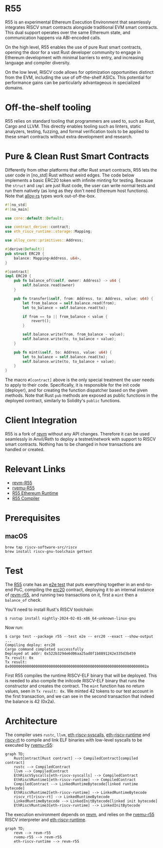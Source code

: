 # R55

R55 is an experimental Ethereum Execution Environment that seamlessly
integrates RISCV smart contracts alongside traditional EVM smart contracts.
This dual support operates over the same Ethereum state, and communication
happens via ABI-encoded calls.

On the high level, R55 enables the use of pure Rust smart contracts, opening
the door for a vast Rust developer community to engage in Ethereum development
with minimal barriers to entry, and increasing language and compiler diversity.

On the low level, RISCV code allows for optimization opportunities distinct
from the EVM, including the use of off-the-shelf ASICs. This potential for
performance gains can be particularly advantageous in specialized domains.

# Off-the-shelf tooling

R55 relies on standard tooling that programmers are used to, such as Rust,
Cargo and LLVM. This directly enables tooling such as linters, static
analyzers, testing, fuzzing, and formal verification tools to be applied to
these smart contracts without extra development and research.

# Pure & Clean Rust Smart Contracts

Differently from other platforms that offer Rust smart contracts, R55 lets the
user code in [no\_std] Rust without weird edges. The code below implements a
basic ERC20 token with infinite minting for testing.
Because the `struct` and `impl` are just Rust code, the user can write normal
tests and run them natively (as long as they don't need Ethereum host
functions).  Note that [alloy-rs](https://github.com/alloy-rs/) types work
out-of-the-box.

```rust
#![no_std]
#![no_main]

use core::default::Default;

use contract_derive::contract;
use eth_riscv_runtime::storage::Mapping;

use alloy_core::primitives::Address;

#[derive(Default)]
pub struct ERC20 {
    balance: Mapping<Address, u64>,
}

#[contract]
impl ERC20 {
    pub fn balance_of(&self, owner: Address) -> u64 {
        self.balance.read(owner)
    }

    pub fn transfer(&self, from: Address, to: Address, value: u64) {
        let from_balance = self.balance.read(from);
        let to_balance = self.balance.read(to);

        if from == to || from_balance < value {
            revert();
        }

        self.balance.write(from, from_balance - value);
        self.balance.write(to, to_balance + value);
    }

    pub fn mint(&self, to: Address, value: u64) {
        let to_balance = self.balance.read(to);
        self.balance.write(to, to_balance + value);
    }
}
```

The macro `#[contract]` above is the only special treatment the user needs to
apply to their code. Specifically, it is responsible for the init code
(deployer), and for creating the function dispatcher based on the given
methods.
Note that Rust `pub` methods are exposed as public functions in the deployed
contract, similarly to Solidity's `public` functions.

# Client Integration

R55 is a fork of [revm](https://github.com/bluealloy/revm) without any API
changes.  Therefore it can be used seamlessly in Anvil/Reth to deploy a
testnet/network with support to RISCV smart contracts.
Nothing has to be changed in how transactions are handled or created.

# Relevant Links

- [revm-R55](https://github.com/r0qs/revm)
- [rvemu-R55](https://github.com/r55-eth/rvemu)
- [R55 Ethereum Runtime](https://github.com/r55-eth/r55/tree/main/eth-riscv-runtime)
- [R55 Compiler](https://github.com/r55-eth/r55/tree/main/r55)

# Prerequisites

## macOS

```shell
brew tap riscv-software-src/riscv
brew install riscv-gnu-toolchain gettext
```

# Test

The [R55](https://github.com/r55-eth/r55/tree/main/r55) crate has an [e2e test](https://github.com/r55-eth/r55/tree/main/r55/tests/e2e.rs)
that puts everything together in an end-to-end PoC, compiling the
[erc20](https://github.com/r55-eth/r55/tree/main/erc20) contract, deploying
it to an internal instance of [revm-r55](https://github.com/r0qs/revm), and
running two transactions on it, first a `mint` then a `balance_of` check.

You'll need to install Rust's RISCV toolchain:

```console
$ rustup install nightly-2024-02-01-x86_64-unknown-linux-gnu
```

Now run:

```console
$ cargo test --package r55 --test e2e -- erc20 --exact --show-output
...
Compiling deploy: erc20
Cargo command completed successfully
Deployed at addr: 0x522b3294e6d06aa25ad0f1b8891242e335d3b459
Tx result: 0x
Tx result: 0x000000000000000000000000000000000000000000000000000000000000002a
```

First R55 compiles the runtime RISCV-ELF binary that will be deployed. This is
needed to also compile the initcode RISCV-ELF binary that runs the constructor
and creates the contract.
The `mint` function has no return values, seen in `Tx result: 0x`. We minted 42
tokens to our test account in the first transaction, and we can see in the
second transaction that indeed the balance is 42 (0x2a).

# Architecture

The compiler uses `rustc`, `llvm`,
[eth-riscv-syscalls](https://github.com/r55-eth/r55/tree/main/eth-riscv-syscalls),
[eth-riscv-runtime](https://github.com/r55-eth/r55/tree/main/eth-riscv-runtime)
and [riscv-rt](https://github.com/rust-embedded/riscv/tree/master/riscv-rt) to
compile and link ELF binaries with low-level syscalls to be executed by
[rvemu-r55](https://github.com/r55-eth/rvemu):

```mermaid
graph TD;
    RustContract[Rust contract] --> CompiledContract[compiled contract]
    rustc --> CompiledContract
    llvm --> CompiledContract
    EthRiscVSyscalls[eth-riscv-syscalls] --> CompiledContract
    EthRiscVRuntime1[eth-riscv-runtime] --> CompiledContract
    CompiledContract --> LinkedRuntimeBytecode[linked runtime bytecode]
    EthRiscVRuntime2[eth-riscv-runtime] --> LinkedRuntimeBytecode
    riscv_rt[riscv-rt] --> LinkedRuntimeBytecode
    LinkedRuntimeBytecode --> LinkedInitBytecode[linked init bytecode]
    EthRiscVRuntime3[eth-riscv-runtime] --> LinkedInitBytecode
```

The execution environment depends on [revm](https://github.com/bluealloy/revm),
and relies on the [rvemu-r55](https://github.com/r55-eth/rvemu) RISCV
interpreter and
[eth-riscv-runtime](https://github.com/r55-eth/r55/tree/main/eth-riscv-runtime).

```mermaid
graph TD;
    revm --> revm-r55
    rvemu-r55 --> revm-r55
    eth-riscv-runtime --> revm-r55
```
